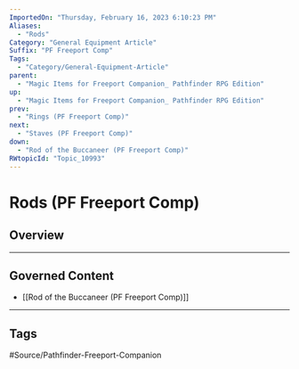 ```yaml
---
ImportedOn: "Thursday, February 16, 2023 6:10:23 PM"
Aliases:
  - "Rods"
Category: "General Equipment Article"
Suffix: "PF Freeport Comp"
Tags:
  - "Category/General-Equipment-Article"
parent:
  - "Magic Items for Freeport Companion_ Pathfinder RPG Edition"
up:
  - "Magic Items for Freeport Companion_ Pathfinder RPG Edition"
prev:
  - "Rings (PF Freeport Comp)"
next:
  - "Staves (PF Freeport Comp)"
down:
  - "Rod of the Buccaneer (PF Freeport Comp)"
RWtopicId: "Topic_10993"
---
```

# Rods (PF Freeport Comp)
## Overview
---
## Governed Content
- [[Rod of the Buccaneer (PF Freeport Comp)]]


---
## Tags
#Source/Pathfinder-Freeport-Companion


